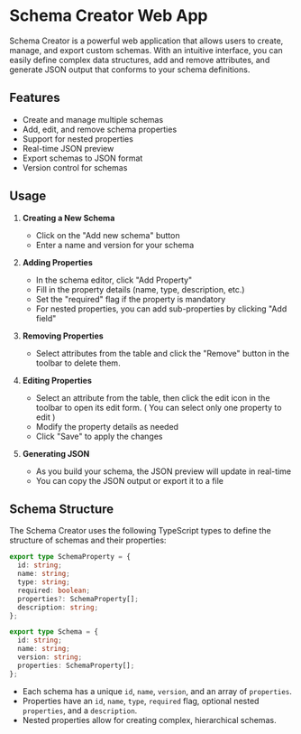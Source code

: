 # Schema Creator Web App

Schema Creator is a powerful web application that allows users to create, manage, and export custom schemas. With an intuitive interface, you can easily define complex data structures, add and remove attributes, and generate JSON output that conforms to your schema definitions.

## Features

- Create and manage multiple schemas
- Add, edit, and remove schema properties
- Support for nested properties
- Real-time JSON preview
- Export schemas to JSON format
- Version control for schemas

## Usage

1. **Creating a New Schema**
   - Click on the "Add new schema" button
   - Enter a name and version for your schema

2. **Adding Properties**
   - In the schema editor, click "Add Property"
   - Fill in the property details (name, type, description, etc.)
   - Set the "required" flag if the property is mandatory
   - For nested properties, you can add sub-properties by clicking "Add field"

3. **Removing Properties**
   - Select attributes from the table and click the "Remove" button in the toolbar to delete them.

4. **Editing Properties**
   - Select an attribute from the table, then click the edit icon in the toolbar to open its edit form. ( You can select only one property to edit )
   - Modify the property details as needed
   - Click "Save" to apply the changes

5. **Generating JSON**
   - As you build your schema, the JSON preview will update in real-time
   - You can copy the JSON output or export it to a file

## Schema Structure

The Schema Creator uses the following TypeScript types to define the structure of schemas and their properties:

```typescript
export type SchemaProperty = {
  id: string;
  name: string;
  type: string;
  required: boolean;
  properties?: SchemaProperty[];
  description: string;
};

export type Schema = {
  id: string;
  name: string;
  version: string;
  properties: SchemaProperty[];
};
```

- Each schema has a unique `id`, `name`, `version`, and an array of `properties`.
- Properties have an `id`, `name`, `type`, `required` flag, optional nested `properties`, and a `description`.
- Nested properties allow for creating complex, hierarchical schemas.